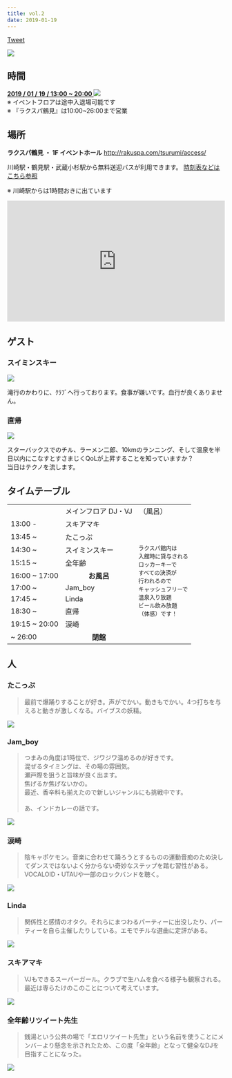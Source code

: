 ```yaml
---
title: vol.2
date: 2019-01-19
---
```


<a class="twitter-share-button"
    href="https://twitter.com/intent/tweet?text=わいわい&hashtag=yukemuli&url=https%3A%2F%2Fyukemuli.dance%2Fevents%2F20190119-vol2%2F"
    data-size="large" >Tweet</a>
<script async src="https://platform.twitter.com/widgets.js" charset="utf-8"></script>

<img src="/img/cap-2.jpg" >

## 時間

<div class="r-2">
  <div>
    <b>
      <a
        target="_blank"
        href="https://www.google.com/calendar/event?action=TEMPLATE&dates=20190119T110000/20190119T200000&text=YUKEMULI&details=%E6%B8%A9%E6%B3%89%E5%85%A5%E3%82%8A%E6%94%BE%E9%A1%8C%EF%BC%81%E6%B9%AF%E3%81%91%E3%82%80%E3%82%8A%E6%B5%B4%E3%81%B3%E3%81%A6%E3%83%93%E3%83%BC%E3%83%AB%E9%A3%B2%E3%82%93%E3%81%A7%E8%B8%8A%E3%82%8D%E3%81%86%EF%BC%81%E3%81%84%E3%82%8F%E3%82%86%E3%82%8B%E3%80%8C%E3%82%B9%E3%83%BC%E3%83%91%E3%83%BC%E9%8A%AD%E6%B9%AF%E3%80%8D%E7%9A%84%E3%81%AA%E3%80%8C%E3%83%8F%E3%82%B3%E3%80%8D%E3%81%AA%E3%81%AE%E3%81%A7%E9%A4%A8%E5%86%85%E3%81%A7%E3%81%AE%E6%B4%BB%E5%8B%95%E3%81%AF%E3%81%BB%E3%81%BC%E3%82%AD%E3%83%A3%E3%83%83%E3%82%B7%E3%83%A5%E3%83%AC%E3%82%B9%EF%BC%81%E5%8F%97%E4%BB%98%E3%81%A7%E3%82%82%E3%82%89%E3%81%88%E3%82%8B%E3%83%AA%E3%82%B9%E3%83%88%E3%83%90%E3%83%B3%E3%83%89%E3%81%A7%E3%81%8A%E4%BC%9A%E8%A8%88%EF%BC%81%E3%81%93%E3%82%8C%E3%81%AF%E3%82%82%E3%81%AF%E3%82%84%E4%BB%AE%E6%83%B3%E7%8F%BE%E5%AE%9F%EF%BC%81%E3%81%95%E3%81%82%E3%80%81%E3%81%82%E3%81%AA%E3%81%9F%E3%82%82%E9%B6%B4%E8%A6%8B%E3%81%A7%E3%83%95%E3%83%AB%E3%83%80%E3%82%A4%E3%83%96%EF%BC%81%0A%0A%E3%82%A8%E3%83%B3%E3%83%88%E3%83%A9%E3%83%B3%E3%82%B9%0A1680%E5%86%86%EF%BC%88%E5%85%A5%E5%A0%B4%EF%BC%89%20%2B%20500%E5%86%86%EF%BC%88%E3%82%A4%E3%83%99%E3%83%B3%E3%83%88%E3%82%B9%E3%83%9A%E3%83%BC%E3%82%B9%EF%BC%89%0A%0A%E3%82%BF%E3%82%A4%E3%83%A0%E3%83%86%E3%83%BC%E3%83%96%E3%83%AB%0A13%3A00%20-%09%E3%82%B9%E3%82%AD%E3%82%A2%E3%83%9E%E3%82%AD%0A13%3A45%20~%09Linda%20%0A14%3A30%20~%09%E5%85%A8%E5%B9%B4%E9%BD%A2%20%0A15%3A15%20~%09%E3%81%9F%E3%81%93%E3%81%A3%E3%81%B7%20%0A16%3A00%20~%2017%3A00%20%EF%BC%88%E3%81%8A%E9%A2%A8%E5%91%82%E3%82%BF%E3%82%A4%E3%83%A0%EF%BC%89%0A17%3A00%20~%09Jam_boy%20%0A17%3A45%20~%09%E3%82%B9%E3%82%A4%E3%83%9F%E3%83%B3%E3%82%B9%E3%82%AD%E3%83%BC%20%EF%BC%88%E3%82%B2%E3%82%B9%E3%83%88%EF%BC%89%0A18%3A30%20~%09%E7%9B%B4%E5%B8%B0%20%EF%BC%88%E3%82%B2%E3%82%B9%E3%83%88%EF%BC%89%0A19%3A15%20~%20%E6%B6%99%E5%B4%8E&location=%E6%A8%AA%E6%B5%9C%E3%81%AE%E3%82%B9%E3%83%91%E3%80%90RAKUSPA%E9%B6%B4%E8%A6%8B%E3%80%91%EF%BC%88%E3%82%B9%E3%83%BC%E3%83%91%E3%83%BC%E9%8A%AD%E6%B9%AF%2F%E3%81%8A%E9%A2%A8%E5%91%82%2F%E5%B2%A9%E7%9B%A4%E6%B5%B4%2F%E3%82%A8%E3%82%B9%E3%83%86%2F%E3%82%B5%E3%82%A6%E3%83%8A%EF%BC%89%2C%20%E6%97%A5%E6%9C%AC%E3%80%81%E3%80%92230-0004%20%E7%A5%9E%E5%A5%88%E5%B7%9D%E7%9C%8C%E6%A8%AA%E6%B5%9C%E5%B8%82%E9%B6%B4%E8%A6%8B%E5%8C%BA%E5%85%83%E5%AE%AE%EF%BC%92%E4%B8%81%E7%9B%AE%EF%BC%91%E2%88%92%EF%BC%93%EF%BC%99">
        2019 / 01 / 19 / 13:00 ~ 20:00 <img class="calendar" src="https://www.google.com/calendar/images/ext/gc_button1_ja.gif" />
      </a>
    </b>
  </div>
  <div>
    ※ イベントフロアは途中入退場可能です<br>
    ※ 『ラクスパ鶴見』は10:00~26:00まで営業
  </div>
</div>

## 場所

<div class="r-2">
  <div>
    <div style="padding-right: 8px">
      <b>ラクスパ鶴見 ・ 1F イベントホール</b>
      <a href="http://rakuspa.com/tsurumi/access/">http://rakuspa.com/tsurumi/access/</a>
      <p>
        川崎駅・鶴見駅・武蔵小杉駅から無料送迎バスが利用できます。
        <a href="http://rakuspa.com/tsurumi/access/">時刻表などはこちら参照</a>
      </p>
      <p>
        ※ 川崎駅からは1時間おきに出ています
      </p>
    </div>
  </div>
  <div>
    <iframe
      src="https://www.google.com/maps/embed?pb=!1m14!1m8!1m3!1d12988.996344590576!2d139.6777252!3d35.5228418!3m2!1i1024!2i768!4f13.1!3m3!1m2!1s0x0%3A0xbef1a16d6d4c962e!2sRAKU+SPA+Tsurumi!5e0!3m2!1sen!2sjp!4v1544979884543"
      width="100%"
      height="280"
      frameborder="0"
      style="border:0" allowfullscreen></iframe>
  </div>
</div>

## ゲスト

<div class="guests" id="guests">
  <div>
    <div>
      <h3>スイミンスキー</h3>
    </div>
    <div>
      <div>
        <img src="/img/suiminsuki.jpg" />
        <a class="twitter" href="https://twitter.com/catoycblmuhckuu‬⁩"></a>
      </div>
      <div>
        <p>
          滝行のかわりに、ｸﾗﾌﾞへ行っております。食事が嫌いです。血行が良くありません。
        </p>
      </div>
    </div>
  </div>
  <div>
    <div>
      <h3>直帰</h3>
    </div>
    <div>
      <div>
        <img src="/img/chokki.jpg" />
        <a class="twitter" href="https://twitter.com/Chokki_Shitai"></a>
      </div>
      <div>
        <p>
          スターバックスでのチル、ラーメン二郎、10kmのランニング、そして温泉を半日以内にこなすとすさまじくQoLが上昇することを知っていますか？<br>
          当日はテクノを流します。
        </p>
      </div>
    </div>
  </div>
</div>

## タイムテーブル

<table class="table table-bordered">
  <tbody>
    <tr>
      <td><br></td>
      <td colspan="2">メインフロア DJ・VJ</td><td>（風呂）</td>
    </tr>
    <tr>
      <td>13:00 -</td>
      <td>スキアマキ</td>
      <td></td>
      <td rowspan="10" style="font-size: 0.8em">
        ラクスパ館内は<br>
        入館時に貸与される<br>
        ロッカーキーで<br>
        すべての決済が<br>
        行われるので<br>
        キャッシュフリーで<br>
        温泉入り放題<br>
        ビール飲み放題<br>
        （体感）です！
      </td>
    </tr>
    <tr>
      <td>13:45 ~</td>
      <td>たこっぷ</td>
      <td></td>
    </tr>
    <tr>
      <td>14:30 ~</td>
      <td>スイミンスキー</td>
      <td></td>
    </tr>
    <tr>
      <td>15:15 ~ </td>
      <td>全年齢</td>
      <td></td>
    </tr>
    <tr>
      <td>16:00 ~ 17:00</td>
      <td colspan="2" style="text-align: center; font-weight: bold;">お風呂</td>
    </tr>
    <tr>
      <td>17:00 ~</td>
      <td>Jam_boy</td>
      <td></td>
    </tr>
    <tr>
      <td>17:45 ~</td>
      <td>Linda</td>
      <td></td>
    </tr>
    <tr>
      <td>18:30 ~</td>
      <td>直帰</td>
      <td></td>
    </tr>
    <tr>
      <td>19:15 ~ 20:00</td>
      <td>涙崎</td>
      <td></td>
    </tr>
    <tr>
      <td>~ 26:00</td>
      <td colspan="2" style="text-align: center; font-weight: bold;">閉館</td>
    </tr>
  </tbody>
</table>


## 人

<div class="regulars">
  <div>
    <div>
      <h3>たこっぷ</h3>
      <blockquote>
        最前で爆踊りすることが好き。声がでかい。動きもでかい。4つ打ちを与えると動きが激しくなる。バイブスの妖精。
      </blockquote>
    </div>
    <div>
      <img src="/img/prof/tacop.jpg" >
    </div>
  </div>
  <div>
    <div>
      <h3>Jam_boy</h3>
      <blockquote>
        つまみの角度は1時位で、ジワジワ温めるのが好きです。<br>
        混ぜるタイミングは、その場の雰囲気。<br>
        瀬戸際を狙うと旨味が良く出ます。<br>
        焦げるか焦げないかの。<br>
        最近、香辛料も揃えたので新しいジャンルにも挑戦中です。<br><br>
        あ、インドカレーの話です。
      </blockquote>
    </div>
    <div>
      <img src="/img/prof/jamboy.jpg" >
    </div>
  </div>
  <div>
    <div>
      <h3>涙崎</h3>
      <blockquote>陰キャポケモン。音楽に合わせて踊ろうとするものの運動音痴のため決してダンスではないよく分からない奇妙なステップを踏む習性がある。VOCALOID・UTAUや一部のロックバンドを聴く。</blockquote>
    </div>
    <div>
      <img src="/img/prof/ruisaki.jpg" >
    </div>
  </div>
  <div>
    <div>
      <h3>Linda</h3>
      <blockquote>関係性と感情のオタク。それらにまつわるパーティーに出没したり、パーティーを自ら主催したりしている。エモでチルな選曲に定評がある。</blockquote>
    </div>
    <div>
      <img src="/img/prof/linda.jpg" >
    </div>
  </div>
  <div>
    <div>
      <h3>スキアマキ</h3>
      <blockquote>VJもできるスーパーガール。クラブで生ハムを食べる様子も観察される。最近は専らたけのこのことについて考えています。</blockquote>
    </div>
    <div>
      <img src="/img/prof/sukiamaki.jpg" >
    </div>
  </div>
  <div>
    <div>
      <h3>全年齢リツイート先生</h3>
      <blockquote>銭湯という公共の場で「エロリツイート先生」という名前を使うことにメンバーより懸念を示されたため、この度「全年齢」となって健全なDJを目指すことになった。</blockquote>
    </div>
    <div>
      <img src="/img/prof/otiai.jpg" >
    </div>
  </div>
</div>
